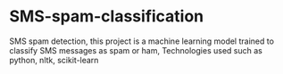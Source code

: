# SMS-spam-classification
SMS spam detection, this project is a machine learning model trained to classify SMS messages as spam or ham, Technologies used such as python, nltk, scikit-learn
